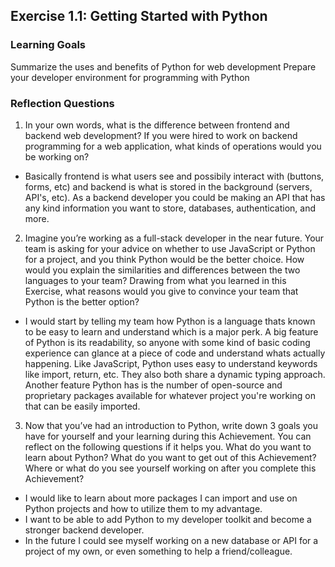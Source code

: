 ## Exercise 1.1: Getting Started with Python

### Learning Goals

Summarize the uses and benefits of Python for web development
Prepare your developer environment for programming with Python

### Reflection Questions

1. In your own words, what is the difference between frontend and backend web development? If you were hired to work on backend programming for a web application, what kinds of operations would you be working on?

- Basically frontend is what users see and possibily interact with (buttons, forms, etc) and backend is what is stored in the background (servers, API's, etc).
  As a backend developer you could be making an API that has any kind information you want to store, databases, authentication, and more.

2. Imagine you’re working as a full-stack developer in the near future. Your team is asking for your advice on whether to use JavaScript or Python for a project, and you think Python would be the better choice. How would you explain the similarities and differences between the two languages to your team? Drawing from what you learned in this Exercise, what reasons would you give to convince your team that Python is the better option?

- I would start by telling my team how Python is a language thats known to be easy to learn and understand which is a major perk. A big feature of Python is its readability, so anyone with some kind of basic coding experience can glance at a piece of code and understand whats actually happening.
  Like JavaScript, Python uses easy to understand keywords like import, return, etc. They also both share a dynamic typing approach.
  Another feature Python has is the number of open-source and proprietary packages available for whatever project you're working on that can be easily imported.

3. Now that you’ve had an introduction to Python, write down 3 goals you have for yourself and your learning during this Achievement. You can reflect on the following questions if it helps you. What do you want to learn about Python? What do you want to get out of this Achievement? Where or what do you see yourself working on after you complete this Achievement?

- I would like to learn about more packages I can import and use on Python projects and how to utilize them to my advantage.
- I want to be able to add Python to my developer toolkit and become a stronger backend developer.
- In the future I could see myself working on a new database or API for a project of my own, or even something to help a friend/colleague.
